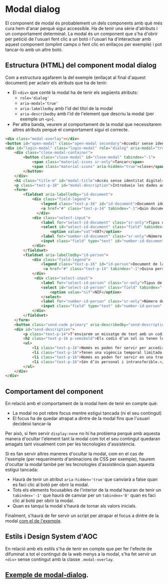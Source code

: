 # Modal dialog
El component de modal és probablement un dels components amb què més cura hem d'anar perquè sigui accessible. Ha de tenir una sèrie d'atributs i un comportament determinat. La modal és un component que s'ha d'obrir per petició de l'usuari fent clic a un botó i l'usuari ha d'interactuar amb aquest component (omplint camps o fent clic en enllaços per exemple) i pot tancar-lo amb un altre botó.

## Estructura (HTML) del component modal dialog

Com a estructura agafarem la del exemple (enllaçat al final d'aquest document) per aclarir els atributs que ha de tenir: 

* El `<div>` que conté la modal ha de tenir els següents atributs: 
    - `role='dialog'`
    - `aria-modal='true'`
    - `aria-labelledby` amb l'id del títol de la modal    
    - `aria-describedby` amb l'id de l'element que descriu la modal (per exemple un `<p>`).
* Per altra banda, veurem al comportament de la modal que necessitarem altres atributs perquè el comportament sigui el correcte. 

```html
<div class="modal-overlay"></div>
<button id="open-modal" class="open-modal secondary">Accedir sense identitat digital</button>
<div id="login-modal" class="login-modal" role="dialog" aria-modal="true" aria-labelledby="modal-title" aria-describedby="modal-description" aria-hidden="true">
    <div class="close-modal-container">
        <button class="close-modal" id="close-modal" tabindex="-1">
            <span class="material-icons sr-only">Tancar</span>
            <span class="material-icons" aria-hidden="true">close</span>
        </button>
    </div>
    <h1 class="title-m" id="modal-title">Accés sense identitat digital</h1>
    <p class="text-p-18" id="modal-description">Introdueix les dades adreçades a la notificació</p>
    <form>
        <fieldset aria-labelledby="id-document">
            <div class="field-legend">
                <legend class="text-p-16" id="id-document">Document identificatiu</legend>
                <a href="#" class="text-p-14" tabindex="-1">Quin document</a>
              </div>
            <div class="select-input">
                <label for="select-id-document" class="sr-only">Tipus de document</label>
                <select id="select-id-document" class="field" tabindex="-1">
                    <option value="vat">VAT</option>                        </select>
                <label for="number-id-document" class="sr-only">Número de document (12345678A)</label>
                <input class="field" type="text" id="number-id-document" tabindex="-1" placeholder="12345678A">
            </div>
        </fieldset>
        <fieldset aria-labelledby="id-person">
            <div class="field-legend">
                <legend class="text-p-16" id="id-person">Document de la persona vinculada</legend>
                 <a href="#" class="text-p-14" tabindex="-1">Quina persona</a>
            </div>
             <div class="select-input">
                <label for="select-id-person" class="sr-only">Tipus de document</label>
                <select id="select-id-person" class="field" tabindex="-1">
                    <option value="nif">NIF</option>
                </select>
                <label for="number-id-person" class="sr-only">Número de document (12345678A)</label>
                <input class="field" type="text" id="number-id-person" tabindex="-1" placeholder="12345678A">
            </div>
        </fieldset>         
    </form>
    <button class="send-code primary" aria-describedby="send-description" tabindex="-1">Envia’m un codi</button>
    <div id="send-description">
        <p class="text-p-14">T'enviarem un missatge de text amb un codi de verificació de sis dígits al mòbil o al correu electrònic introduït.</p>
        <h2 class="text-p-16 p-semibold">Els codis d’un sol ús tenen les següents característiques:</h2>
        <ul>
            <li class="text-p-16">Només es poden fer servir per accedir al sistema que l’està sol·licitant.</li>
            <li class="text-p-16">Tenen una vigència temporal limitada (en general de 30 minuts).</li>
            <li class="text-p-16">Només es poden fer servir en una transacció.</li>
            <li class="text-p-16">Són d’ús personal i intransferible.</li>
        </ul>
    </div>
</div>
```

## Comportament del component

En relació amb el comportament de la modal hem de tenir en compte què:
* La modal no pot rebre focus mentre estigui tancada (ni el seu contingut)
* El focus ha de quedar atrapat a dintre de la modal fins que l'usuari decideixi tancar-la

Per això, si fem servir `display:none` no hi ha problema perquè amb aquesta manera d'ocultar l'element tant la modal com tot el seu contingut quedaran amagats tant visualment com per les tecnologies d'assistència.

Si es fan servir altres maneres d'ocultar la modal, com en el cas de l'exemple (per requeriments d'animacions de CSS per exemple), haurem d'ocultar la modal també per les tecnologies d'assistència quan aquesta estigui tancada: 

* Haurà de tenir un atribut `aria-hidden='true'`que canviarà a false quan es faci clic al botó per obrir la modal.
* Tots els elements focusables de l'interior de la modal hauran de tenir un `tabindex='-1'` que haurà de canviar per un `tabindex='0'` quan es faci clic al botó per obrir la modal.
* Quan es tanqui la modal s'haurà de tornar als valors inicials. 

Finalment, s'haurà de fer servir un script per atrapar el focus a dintre de la modal [com el de l'exemple](../../web/src/js/modal-dialogs.js).

## Estils i Design System d'AOC

En relació amb els estils s'ha de tenir en compte que per fer l'efecte de difuminat a tot el contingut de la web menys a la modal, s'ha fet servir un `<div>` sense contingut amb la classe `.modal-overlay`.

## [Exemple de modal-dialog](../../web/components-sample/modal-dialog.html).